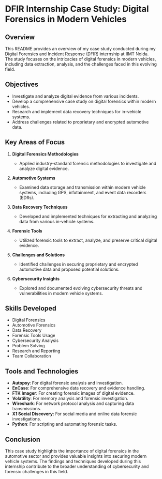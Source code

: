 

# DFIR Internship Case Study: Digital Forensics in Modern Vehicles

## Overview

This README provides an overview of my case study conducted during my Digital Forensics and Incident Response (DFIR) internship at IIMT Noida. The study focuses on the intricacies of digital forensics in modern vehicles, including data extraction, analysis, and the challenges faced in this evolving field.

## Objectives

- Investigate and analyze digital evidence from various incidents.
- Develop a comprehensive case study on digital forensics within modern vehicles.
- Research and implement data recovery techniques for in-vehicle systems.
- Address challenges related to proprietary and encrypted automotive data.

## Key Areas of Focus

1. **Digital Forensics Methodologies**
   - Applied industry-standard forensic methodologies to investigate and analyze digital evidence.

2. **Automotive Systems**
   - Examined data storage and transmission within modern vehicle systems, including GPS, infotainment, and event data recorders (EDRs).

3. **Data Recovery Techniques**
   - Developed and implemented techniques for extracting and analyzing data from various in-vehicle systems.

4. **Forensic Tools**
   - Utilized forensic tools to extract, analyze, and preserve critical digital evidence.

5. **Challenges and Solutions**
   - Identified challenges in securing proprietary and encrypted automotive data and proposed potential solutions.

6. **Cybersecurity Insights**
   - Explored and documented evolving cybersecurity threats and vulnerabilities in modern vehicle systems.

## Skills Developed

- Digital Forensics
- Automotive Forensics
- Data Recovery
- Forensic Tools Usage
- Cybersecurity Analysis
- Problem Solving
- Research and Reporting
- Team Collaboration

## Tools and Technologies

- **Autopsy**: For digital forensic analysis and investigation.
- **EnCase**: For comprehensive data recovery and evidence handling.
- **FTK Imager**: For creating forensic images of digital evidence.
- **Volatility**: For memory analysis and forensic investigation.
- **Wireshark**: For network protocol analysis and capturing data transmissions.
- **X1 Social Discovery**: For social media and online data forensic investigations.
- **Python**: For scripting and automating forensic tasks.

## Conclusion

This case study highlights the importance of digital forensics in the automotive sector and provides valuable insights into securing modern vehicle systems. The findings and techniques developed during this internship contribute to the broader understanding of cybersecurity and forensic challenges in this field.

